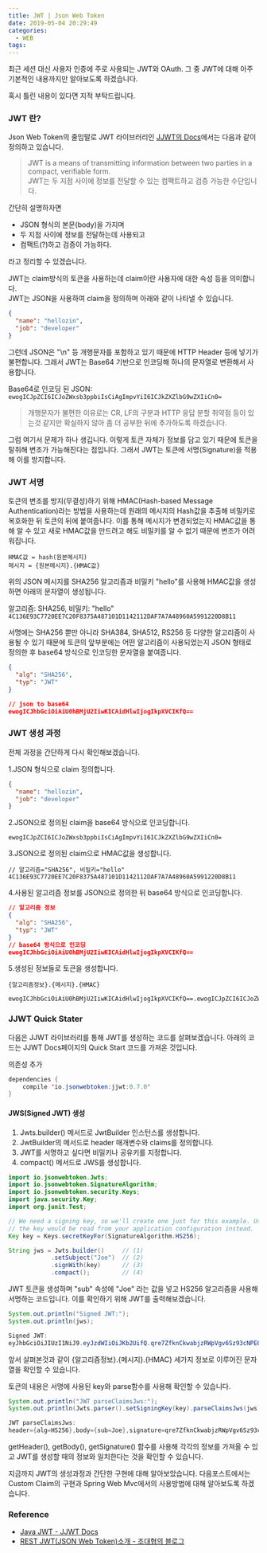 ```yaml
---
title: JWT | Json Web Token
date: 2019-05-04 20:29:49
categories: 
  - WEB
tags: 
---
```


최근 세션 대신 사용자 인증에 주로 사용되는 JWT와 OAuth. 그 중 JWT에 대해 아주 기본적인 내용까지만 알아보도록 하겠습니다.

<!-- more -->

혹시 틀린 내용이 있다면 지적 부탁드립니다.

### JWT 란?

Json Web Token의 줄임말로 JWT 라이브러리인 [JJWT의 Docs](https://java.jsonwebtoken.io/jjwtdocs.html)에서는 다음과 같이 정의하고 있습니다.

> JWT is a means of transmitting information between two parties in a compact, verifiable form.  
> JWT는 두 지점 사이에 정보를 전달할 수 있는 컴팩트하고 검증 가능한 수단입니다. 

간단히 설명하자면 
- JSON 형식의 본문(body)을 가지며 
- 두 지점 사이에 정보를 전달하는데 사용되고
- 컴팩트(?)하고 검증이 가능하다.

라고 정리할 수 있겠습니다.

JWT는 claim방식의 토큰을 사용하는데 claim이란 사용자에 대한 속성 등을 의미합니다.   
JWT는 JSON을 사용하여 claim을 정의하며 아래와 같이 나타낼 수 있습니다.

```json
{
  "name": "hellozin",
  "job": "developer"
}
```
그런데 JSON은 "\n" 등 개행문자를 포함하고 있기 때문에 HTTP Header 등에 넣기가 불편합니다. 그래서 JWT는 Base64 기반으로 인코딩해 하나의 문자열로 변환해서 사용합니다.

Base64로 인코딩 된 JSON:  
`ewogICJpZCI6ICJoZWxsb3ppbiIsCiAgImpvYiI6ICJkZXZlbG9wZXIiCn0=`

> 개행문자가 불편한 이유로는 CR, LF의 구분과 HTTP 응답 분할 취약점 등이 있는것 같지만 확실하지 않아 좀 더 공부한 뒤에 추가하도록 하겠습니다.

그럼 여기서 문제가 하나 생깁니다. 이렇게 토큰 자체가 정보를 담고 있기 때문에 토큰을 탈취해 변조가 가능해진다는 점입니다. 그래서 JWT는 토큰에 서명(Signature)을 적용해 이를 방지합니다.

### JWT 서명

토큰의 변조를 방지(무결성)하기 위해 HMAC(Hash-based Message Authentication)라는 방법을 사용하는데 원래의 메시지의 Hash값을 추출해 비밀키로 복호화한 뒤 토큰의 뒤에 붙여줍니다. 이를 통해 메시지가 변경되었는지 HMAC값을 통해 알 수 있고 새로 HMAC값을 만드려고 해도 비밀키를 알 수 없기 때문에 변조가 어려워집니다.

```
HMAC값 = hash(원본메시지)
메시지 = {원본메시지}.{HMAC값}
```

위의 JSON 메시지를 SHA256 알고리즘과 비밀키 "hello"를 사용해 HMAC값을 생성하면 아래의 문자열이 생성됩니다.

알고리즘: SHA256, 비밀키: "hello"
`4C136E93C7720EE7C20F8375A487101D1142112DAF7A7A48960A5991220D8B11`

서명에는 SHA256 뿐만 아니라 SHA384, SHA512, RS256 등 다양한 알고리즘이 사용될 수 있기 때문에 토큰의 앞부분에는 어떤 알고리즘이 사용되었는지 JSON 형태로 정의한 후 base64 방식으로 인코딩한 문자열을 붙여줍니다.

```json
{
  "alg": "SHA256",
  "typ": "JWT"
}

// json to base64
ewogICJhbGciOiAiU0hBMjU2IiwKICAidHlwIjogIkpXVCIKfQ==
```

### JWT 생성 과정

전체 과정을 간단하게 다시 확인해보겠습니다.

1.JSON 형식으로 claim 정의합니다.

```json
{
  "name": "hellozin",
  "job": "developer"
}
```

2.JSON으로 정의된 claim을 base64 방식으로 인코딩합니다.
   
```
ewogICJpZCI6ICJoZWxsb3ppbiIsCiAgImpvYiI6ICJkZXZlbG9wZXIiCn0=
```

3.JSON으로 정의된 claim으로 HMAC값을 생성합니다. 

```
// 알고리즘="SHA256", 비밀키="hello"
4C136E93C7720EE7C20F8375A487101D1142112DAF7A7A48960A5991220D8B11
```

4.사용된 알고리즘 정보를 JSON으로 정의한 뒤 base64 방식으로 인코딩합니다.

```json
// 알고리즘 정보
{
  "alg": "SHA256",
  "typ": "JWT"
}
// base64 방식으로 인코딩
ewogICJhbGciOiAiU0hBMjU2IiwKICAidHlwIjogIkpXVCIKfQ==
```

5.생성된 정보들로 토큰을 생성합니다.

```
{알고리즘정보}.{메시지}.{HMAC}

ewogICJhbGciOiAiU0hBMjU2IiwKICAidHlwIjogIkpXVCIKfQ==.ewogICJpZCI6ICJoZWxsb3ppbiIsCiAgImpvYiI6ICJkZXZlbG9wZXIiCn0=.4C136E93C7720EE7C20F8375A487101D1142112DAF7A7A48960A5991220D8B11
```

### JJWT Quick Stater

다음은 JJWT 라이브러리를 통해 JWT를 생성하는 코드를 살펴보겠습니다. 아래의 코드는 JJWT Docs페이지의 Quick Start 코드를 가져온 것입니다.

의존성 추가
```java
dependencies {
    compile 'io.jsonwebtoken:jjwt:0.7.0'
}
```

#### JWS(Signed JWT) 생성

1. Jwts.builder() 메서드로 JwtBuilder 인스턴스를 생성합니다.
2. JwtBuilder의 메서드로 header 매개변수와 claims를 정의합니다.
3. JWT를 서명하고 싶다면 비밀키나 공유키를 지정합니다.
4. compact() 메서드로 JWS를 생성합니다.

```java
import io.jsonwebtoken.Jwts;
import io.jsonwebtoken.SignatureAlgorithm;
import io.jsonwebtoken.security.Keys;
import java.security.Key;
import org.junit.Test;

// We need a signing key, so we'll create one just for this example. Usually
// the key would be read from your application configuration instead.
Key key = Keys.secretKeyFor(SignatureAlgorithm.HS256);

String jws = Jwts.builder()     // (1)
            .setSubject("Joe")  // (2)
            .signWith(key)      // (3)
            .compact();         // (4)
```

JWT 토큰을 생성하며 "sub" 속성에 "Joe" 라는 값을 넣고 HS256 알고리즘을 사용해 서명하는 코드입니다. 이를 확인하기 위해 JWT를 출력해보겠습니다.

```java
System.out.println("Signed JWT:");
System.out.println(jws);

Signed JWT:
eyJhbGciOiJIUzI1NiJ9.eyJzdWIiOiJKb2UifQ.qre7ZfknCkwabjzRWpVgv6Sz93cNPEO2dJF1AqZjnjE
```

앞서 살펴본것과 같이 {알고리즘정보}.{메시지}.{HMAC} 세가지 정보로 이루어진 문자열을 확인할 수 있습니다.

토큰의 내용은 서명에 사용된 key와 parse함수를 사용해 확인할 수 있습니다.

```java
System.out.println("JWT parseClaimsJws:");
System.out.println(Jwts.parser().setSigningKey(key).parseClaimsJws(jws));

JWT parseClaimsJws:
header={alg=HS256},body={sub=Joe},signature=qre7ZfknCkwabjzRWpVgv6Sz93cNPEO2dJF1AqZjnjE
```

getHeader(), getBody(), getSignature() 함수를 사용해 각각의 정보를 가져올 수 있고 JWT를 생성할 때의 정보와 일치한다는 것을 확인할 수 있습니다.

지금까지 JWT의 생성과정과 간단한 구현에 대해 알아보았습니다. 다음포스트에서는 Custom Claim의 구현과 Spring Web Mvc에서의 사용방법에 대해 알아보도록 하겠습니다.

### Reference

- [Java JWT - JJWT Docs](https://java.jsonwebtoken.io/jjwtdocs.html)
- [REST JWT(JSON Web Token)소개 - 조대협의 블로그](https://bcho.tistory.com/999)
